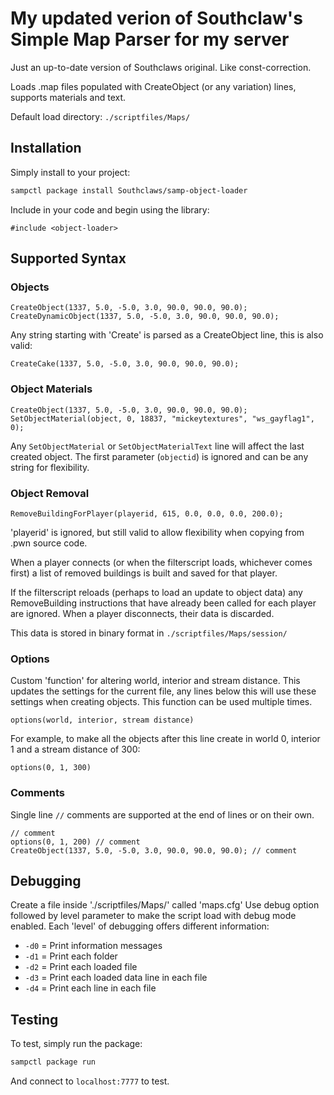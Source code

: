 # My updated verion of Southclaw's Simple Map Parser for my server

Just an up-to-date version of Southclaws original. Like const-correction.

Loads .map files populated with CreateObject (or any variation) lines, supports materials and text.

Default load directory: `./scriptfiles/Maps/`

## Installation

Simply install to your project:

```bash
sampctl package install Southclaws/samp-object-loader
```

Include in your code and begin using the library:

```pawn
#include <object-loader>
```

## Supported Syntax

### Objects

```pawn
CreateObject(1337, 5.0, -5.0, 3.0, 90.0, 90.0, 90.0);
CreateDynamicObject(1337, 5.0, -5.0, 3.0, 90.0, 90.0, 90.0);
```

Any string starting with 'Create' is parsed as a CreateObject line, this is also valid:

```pawn
CreateCake(1337, 5.0, -5.0, 3.0, 90.0, 90.0, 90.0);
```

### Object Materials

```pawn
CreateObject(1337, 5.0, -5.0, 3.0, 90.0, 90.0, 90.0);
SetObjectMaterial(object, 0, 18837, "mickeytextures", "ws_gayflag1", 0);
```

Any `SetObjectMaterial` or `SetObjectMaterialText` line will affect the last created object. The first parameter (`objectid`) is ignored and can be any string for flexibility.

### Object Removal

```pawn
RemoveBuildingForPlayer(playerid, 615, 0.0, 0.0, 0.0, 200.0);
```

'playerid' is ignored, but still valid to allow flexibility when copying from .pwn source code.

When a player connects (or when the filterscript loads, whichever comes first) a list of removed buildings is built and saved for that player.

If the filterscript reloads (perhaps to load an update to object data) any RemoveBuilding instructions that have already been called for each player are ignored. When a player disconnects, their data is discarded.

This data is stored in binary format in `./scriptfiles/Maps/session/`

### Options

Custom 'function' for altering world, interior and stream distance. This updates the settings for the current file, any lines below this will use these settings when creating objects. This function can be used multiple times.

```pawn
options(world, interior, stream distance)
```

For example, to make all the objects after this line create in world 0, interior 1 and a stream distance of 300:

```pawn
options(0, 1, 300)
```

### Comments

Single line `//` comments are supported at the end of lines or on their own.

```pawn
// comment
options(0, 1, 200) // comment
CreateObject(1337, 5.0, -5.0, 3.0, 90.0, 90.0, 90.0); // comment
```

## Debugging

Create a file inside './scriptfiles/Maps/' called 'maps.cfg'
Use debug option followed by level parameter to make the script load with debug
mode enabled. Each 'level' of debugging offers different information:

* `-d0` = Print information messages
* `-d1` = Print each folder
* `-d2` = Print each loaded file
* `-d3` = Print each loaded data line in each file
* `-d4` = Print each line in each file

## Testing

To test, simply run the package:

```bash
sampctl package run
```

And connect to `localhost:7777` to test.
